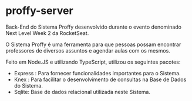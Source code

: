 # proffy-server

Back-End do Sistema Proffy desenvolvido durante o evento denominado Next Level Week 2 da RocketSeat.

O Sistema Proffy é uma ferramenta para que pessoas possam encontrar professores de diversos assuntos e agendar aulas com os mesmos.

Feito em Node.JS e utilizando TypeScript, utilizou os seguintes pacotes:

- Express : Para fornecer funcionalidades importantes para o Sistema.
- Knex : Para facilitar o desenvolvimento de consultas na Base de Dados do Sistema.
- Sqlite: Base de dados relacional utilizada neste Sistema.
 
